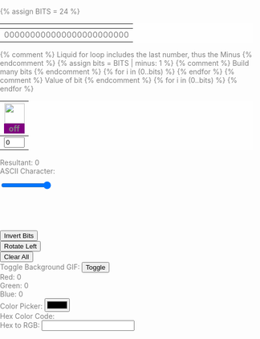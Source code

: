 {% assign BITS = 24 %}
<style>
    body {
        background-image: url('images/sunset.gif'); /* Replace with the actual URL */
        background-size: cover;
        background-position: center;
        margin: 0;
        padding: 0;
        height: 160vh;
        color: grey;
    }

    td {
        text-align: center;
        vertical-align: middle;
        color: white;
    }

    #opacity-slider {
        width: 100%;
    }

    table {
        background-color: rgba(255, 255, 255, 0.8); /* Add a semi-transparent white background to the table */
    }

    #binary {
        color: grey; /* Make the binary resultant code gray */
    }
</style>


<style>
    td {
        text-align: center;
        vertical-align: middle;
    }

    #opacity-slider {
        width: 100%;
    }
</style>
<table>
    <thead>
        <tr class="" id="">
            <th></th>
        </tr>
    </thead>
    <tbody>
        <tr>
            <td id="binary">000000000000000000000000</td>
        </tr>
    </tbody>
</table>
{% comment %}
Liquid for loop includes the last number, thus the Minus
{% endcomment %}
{% assign bits = BITS | minus: 1 %}
<table>
    <thead>
        <tr>
            {% comment %}
            Build many bits
            {% endcomment %}
            {% for i in (0..bits) %}
            <th>
                <img id="bulb{{ i }}" src="{{site.baseurl}}/images/lightoff.jpg" alt="" width="40" height="Auto">
                <div class="button" id="butt{{ i }}" style="background-color:purple" onclick="toggleBit({{ i }})">off</div>
            </th>
            {% endfor %}
        </tr>
    </thead>
    <tbody>
        <tr>
            {% comment %}
            Value of bit
            {% endcomment %}
            {% for i in (0..bits) %}
            <td>
                <input type='text' id="digit{{ i }}" value="0" size="2" readonly>
            </td>
            {% endfor %}
        </tr>
    </tbody>
</table>
<div>
    <label for="resultant">Resultant:</label>
    <span id="resultant-value">0</span>
</div>
<div>
    <label for="ascii-character">ASCII Character:</label>
    <span id="ascii-character-value"></span>
</div>
<div id="color-display" style="width: 100px; height: 100px; margin-top: 10px; position: relative;">
    <input type="range" id="opacity-slider" min="0" max="1" step="0.01" value="1" oninput="updateColorDisplay()">
</div>
<div>
    <button onclick="invertBits()">Invert Bits</button>
</div>
<div>
    <button onclick="rotateBitsLeft()">Rotate Left</button>
</div>
<div>
    <button onclick="clearAll()">Clear All</button>
</div>
<div>
    <label for="toggle-gif-btn">Toggle Background GIF:</label>
    <button id="toggle-gif-btn" onclick="toggleBackgroundGif()">Toggle</button>
</div>
<div id="rgb-values">
    <label for="red-value">Red:</label>
    <span id="red-value">0</span>
    <br>
    <label for="green-value">Green:</label>
    <span id="green-value">0</span>
    <br>
    <label for="blue-value">Blue:</label>
    <span id="blue-value">0</span>
</div>
<div>
    <label for="color-picker">Color Picker:</label>
    <input type="color" id="color-picker" onchange="updateColorDisplay(); updateBinaryFromColor();">
</div>
<div>
    <label for="hex-color-code">Hex Color Code:</label>
    <span id="hex-color-code-value"></span>
</div>
<div>
    <label for="hex-to-rgb-input">Hex to RGB:</label>
    <input type="text" id="hex-to-rgb-input" oninput="updateRGBFromHex()">
</div>

<script>
    const BITS = {{ BITS }};
    const MAX = 2 ** BITS - 1;
    const IMAGE_ON = "{{site.baseurl}}/images/lighton.jpg";
    const IMAGE_OFF = "{{site.baseurl}}/images/lightoff.jpg";
    // return string with the current value of each bit
    function getBits() {
        let bits = "";
        for (let i = 0; i < BITS; i++) {
            bits = bits + document.getElementById('digit' + i).value;
        }
        return bits;
    }
    // setter for Document Object Model (DOM) values
    function setConversions(binary) {
        document.getElementById('binary').innerHTML = binary;
        // Resultant value
        document.getElementById('resultant-value').innerHTML = parseInt(binary, 2);
        // Update ASCII character display
        updateAsciiCharacter();
        // Update color display
        updateColorDisplay();
    }
    // toggle selected bit and recalculate
    function toggleBit(i) {
        const dig = document.getElementById('digit' + i);
        const image = document.getElementById('bulb' + i);
        const butt = document.getElementById('butt' + i);
        // Change digit and visual
        if (image.src.match(IMAGE_ON)) {
            dig.value = 0;
            image.src = IMAGE_OFF;
            butt.innerHTML = 'off'; // Update button text to 'off'
        } else {
            dig.value = 1;
            image.src = IMAGE_ON;
            butt.innerHTML = 'on'; // Update button text to 'on'
        }
        // Binary numbers
        const binary = getBits();
        setConversions(binary);
    }
    // add is a positive integer, subtract is a negative integer
    function add(n) {
        let binary = getBits();
        // convert to decimal and do math
        let decimal = parseInt(binary, 2);
        if (n > 0) {  // PLUS
            decimal = MAX === decimal ? 0 : decimal += n; // OVERFLOW or PLUS
        } else  {     // MINUS
            decimal = 0 === decimal ? MAX : decimal += n; // OVERFLOW or MINUS
        }
        // convert the result back to binary
        binary = decimal.toString(2).padStart(BITS, '0');
        // update conversions
        setConversions(binary);
        // update bits
        for (let i = 0; i < BITS; i++) {
            let digit = binary.charAt(i);
            document.getElementById('digit' + i).value = digit;
            document.getElementById('bulb' + i).src = digit === "1" ? IMAGE_ON : IMAGE_OFF;
        }
    }
    function updateColorDisplay() {
    const binary = getBits();
    const red = parseInt(binary.substring(0, 8), 2);
    const green = parseInt(binary.substring(8, 16), 2);
    const blue = parseInt(binary.substring(16, 24), 2);
    const opacity = document.getElementById('opacity-slider').value;
    const colorDisplay = document.getElementById('color-display');
    colorDisplay.style.backgroundColor = `rgba(${red}, ${green}, ${blue}, ${opacity})`;

    // Update hexadecimal color code
    const hexColorCode = rgbToHex(red, green, blue);
    document.getElementById('hex-color-code-value').innerHTML = hexColorCode;

    // Update RGB values
    document.getElementById('red-value').innerHTML = red;
    document.getElementById('green-value').innerHTML = green;
    document.getElementById('blue-value').innerHTML = blue;

    // Update buttons based on the binary representation of the color
    for (let i = 0; i < BITS; i++) {
        const digit = binary.charAt(i);
        const image = document.getElementById('bulb' + i);
        const butt = document.getElementById('butt' + i);

        if (digit === "1") {
            image.src = IMAGE_ON;
            butt.innerHTML = 'on';
        } else {
            image.src = IMAGE_OFF;
            butt.innerHTML = 'off';
        }
    }
}
    // Update ASCII character display
    function updateAsciiCharacter() {
        const binary = getBits();
        const decimal = parseInt(binary, 2);
        const asciiCharacter = String.fromCharCode(decimal);
        const asciiDisplay = document.getElementById('ascii-character-value');
        if (decimal >= 32 && decimal <= 126) {
            // Display printable ASCII characters
            asciiDisplay.innerHTML = asciiCharacter;
        } else {
            // Display non-printable ASCII characters
            asciiDisplay.innerHTML = "Non-Printable";
        }
    }
    // Invert all bits in the binary representation
    function invertBits() {
        let binary = getBits();
        binary = binary.split('').map(bit => (bit === '0' ? '1' : '0')).join('');
        setConversions(binary);
        // Update bits
        for (let i = 0; i < BITS; i++) {
            let digit = binary.charAt(i);
            document.getElementById('digit' + i).value = digit;
            document.getElementById('bulb' + i).src = digit === "1" ? IMAGE_ON : IMAGE_OFF;
        }
        // Reset opacity to 1 when inverting bits
        document.getElementById('opacity-slider').value = 1;
        updateColorDisplay();
    }
    // Rotate bits to the left
    function rotateBitsLeft() {
        let binary = getBits();
        binary = binary.substring(1) + binary[0];
        setConversions(binary);
        // Update bits
        for (let i = 0; i < BITS; i++) {
            let digit = binary.charAt(i);
            document.getElementById('digit' + i).value = digit;
            document.getElementById('bulb' + i).src = digit === "1" ? IMAGE_ON : IMAGE_OFF;
        }
    }
    // Clear all numbers and set them to 0
    function clearAll() {
        for (let i = 0; i < BITS; i++) {
            document.getElementById('digit' + i).value = 0;
            document.getElementById('bulb' + i).src = IMAGE_OFF;
        }
        // Set binary representation to all zeros
        const binary = '0'.repeat(BITS);
        setConversions(binary);
    }
    // Call the initial update functions
    updateAsciiCharacter();
    updateColorDisplay();
    // Initialize binary value to all zeros
    const initialBinary = '0'.repeat(BITS);
    setConversions(initialBinary);

    // Update binary from color picker
    function updateBinaryFromColor() {
        const colorPicker = document.getElementById('color-picker');
        const color = colorPicker.value;
        const rgb = hexToRgb(color.substring(1)); // Exclude the '#' from the hex color
        const binary = rgbToBinary(rgb);
        setConversions(binary);
        // Update bits
        for (let i = 0; i < BITS; i++) {
            let digit = binary.charAt(i);
            document.getElementById('digit' + i).value = digit;
            document.getElementById('bulb' + i).src = digit === "1" ? IMAGE_ON : IMAGE_OFF;
        }
        updateColorDisplay();
    }

    // Update RGB from Hex input
    function updateRGBFromHex() {
        const hexInput = document.getElementById('hex-to-rgb-input').value;
        const rgb = hexToRgb(hexInput);
        if (rgb) {
            const binary = rgbToBinary(rgb);
            setConversions(binary);
            // Update bits
            for (let i = 0; i < BITS; i++) {
                let digit = binary.charAt(i);
                document.getElementById('digit' + i).value = digit;
                document.getElementById('bulb' + i).src = digit === "1" ? IMAGE_ON : IMAGE_OFF;
            }
            updateColorDisplay();
        } else {
            // Handle invalid hex input
            alert("Invalid Hex Color Code");
        }
    }

    // Toggle background GIF
    function toggleBackgroundGif() {
        const body = document.body;
        const currentBackground = body.style.backgroundImage;
        if (currentBackground === 'url("images/sunset.gif")') {
            // Turn off the background GIF
            body.style.backgroundImage = 'none';
        } else {
            // Turn on the background GIF
            body.style.backgroundImage = 'url("images/sunset.gif")';
        }
    }

    // Helper function to convert RGB to binary
    function rgbToBinary(rgb) {
        const binaryRed = rgbComponentToBinary(rgb.r);
        const binaryGreen = rgbComponentToBinary(rgb.g);
        const binaryBlue = rgbComponentToBinary(rgb.b);
        return binaryRed + binaryGreen + binaryBlue;
    }

    // Helper function to convert a single RGB component to binary
    function rgbComponentToBinary(component) {
        return component.toString(2).padStart(8, '0');
    }

    // Helper function to convert hex color to RGB
    function hexToRgb(hex) {
        const bigint = parseInt(hex, 16);
        if (!isNaN(bigint) && bigint >= 0 && bigint <= 0xFFFFFF) {
            const r = (bigint >> 16) & 255;
            const g = (bigint >> 8) & 255;
            const b = bigint & 255;
            return { r, g, b };
        } else {
            return null; // Invalid hex value
        }
    }

    // Helper function to convert RGB to hexadecimal
    function rgbToHex(r, g, b) {
        const componentToHex = (c) => {
            const hex = c.toString(16);
            return hex.length == 1 ? '0' + hex : hex;
        };
        return '#' + componentToHex(r) + componentToHex(g) + componentToHex(b);
    }
</script>
